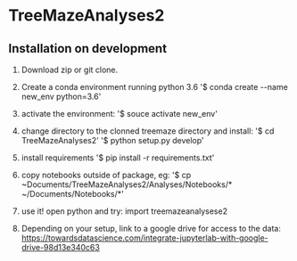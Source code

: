 # TreeMazeAnalyses2

## Installation on development
1) Download zip or git clone.
2) Create a conda environment running python 3.6
'$ conda create --name new_env python=3.6'
3) activate the environment:
'$ souce activate new_env'
4) change directory to the clonned treemaze directory and install:
'$ cd TreeMazeAnalyses2'
'$ python setup.py develop'
5) install requirements
'$ pip install -r requirements.txt'
6) copy notebooks outside of package, eg:
'$ cp ~Documents/TreeMazeAnalyses2/Analyses/Notebooks/* ~/Documents/Notebooks/*'
7) use it! open python and try:
import treemazeanalysese2


8) Depending on your setup, link to a google drive for access to the data:
https://towardsdatascience.com/integrate-jupyterlab-with-google-drive-98d13e340c63
